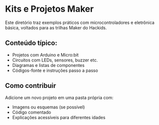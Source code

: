 # Kits e Projetos Maker

Este diretório traz exemplos práticos com microcontroladores e eletrônica básica, voltados para as trilhas Maker do Hackids.

## Conteúdo típico:

- Projetos com Arduino e Micro:bit
- Circuitos com LEDs, sensores, buzzer etc.
- Diagramas e listas de componentes
- Códigos-fonte e instruções passo a passo

## Como contribuir

Adicione um novo projeto em uma pasta própria com:

- Imagens ou esquemas (se possível)
- Código comentado
- Explicações acessíveis para diferentes idades